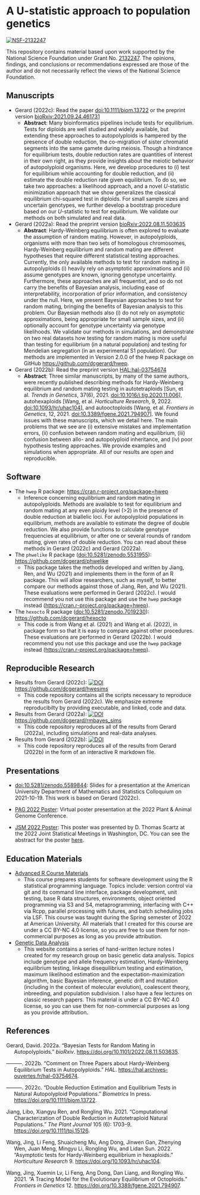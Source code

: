 
<!-- README.md is generated from README.Rmd. Please edit that file -->

# A U-statistic approach to population genetics

[![NSF-2132247](https://img.shields.io/badge/NSF-2132247-blue.svg)](https://nsf.gov/awardsearch/showAward?AWD_ID=2132247)

This repository contains material based upon work supported by the
National Science Foundation under Grant
No. [2132247](https://nsf.gov/awardsearch/showAward?AWD_ID=2132247). The
opinions, findings, and conclusions or recommendations expressed are
those of the author and do not necessarily reflect the views of the
National Science Foundation.

## Manuscripts

-   Gerard (2022c): Read the paper
    [doi:10.1111/biom.13722](https://doi.org/10.1111/biom.13722) or the
    preprint version
    [bioRxiv:2021.09.24.461731](https://doi.org/10.1101/2021.09.24.461731)
    -   **Abstract**: Many bioinformatics pipelines include tests for
        equilibrium. Tests for diploids are well studied and widely
        available, but extending these approaches to autopolyploids is
        hampered by the presence of double reduction, the co-migration
        of sister chromatid segments into the same gamete during
        meiosis. Though a hindrance for equilibrium tests, double
        reduction rates are quantities of interest in their own right,
        as they provide insights about the meiotic behavior of
        autopolyploid organisms. Here, we develop procedures to (i) test
        for equilibrium while accounting for double reduction, and (ii)
        estimate the double reduction rate given equilibrium. To do so,
        we take two approaches: a likelihood approach, and a novel
        *U*-statistic minimization approach that we show generalizes the
        classical equilibrium chi-squared test in diploids. For small
        sample sizes and uncertain genotypes, we further develop a
        bootstrap procedure based on our *U*-statistic to test for
        equilibrium. We validate our methods on both simulated and real
        data.
-   Gerard (2022a): Read the preprint version
    [bioRxiv:2022.08.11.503635](https://doi.org/10.1101/2022.08.11.503635)
    -   **Abstract**: Hardy-Weinberg equilibrium is often explored to
        evaluate the assumption of random mating. However, in
        autopolyploids, organisms with more than two sets of homologous
        chromosomes, Hardy-Weinberg equilibrium and random mating are
        different hypotheses that require different statistical testing
        approaches. Currently, the only available methods to test for
        random mating in autopolyploids (i) heavily rely on asymptotic
        approximations and (ii) assume genotypes are known, ignoring
        genotype uncertainty. Furthermore, these approaches are all
        frequentist, and so do not carry the benefits of Bayesian
        analysis, including ease of interpretability, incorporation of
        prior information, and consistency under the null. Here, we
        present Bayesian approaches to test for random mating, bringing
        the benefits of Bayesian analysis to this problem. Our Bayesian
        methods also (i) do not rely on asymptotic approximations, being
        appropriate for small sample sizes, and (ii) optionally account
        for genotype uncertainty via genotype likelihoods. We validate
        our methods in simulations, and demonstrate on two real datasets
        how testing for random mating is more useful than testing for
        equilibrium (in a natural population) and testing for Mendelian
        segregation (in an experimental S1 population). Our methods are
        implemented in Version 2.0.0 of the hwep R package on GitHub
        <https://github.com/dcgerard/hwep>.
-   Gerard (2022b): Read the preprint version
    [HAL:hal-03754674](https://hal.archives-ouvertes.fr/hal-03754674)
    -   **Abstract**: Three similar manuscripts, by many of the same
        authors, were recently published describing methods for
        Hardy-Weinberg equilibrium and random mating testing in
        autotetraploids \[Sun, et al. *Trends in Genetics*, 37(6), 2021.
        [doi:10.1016/j.tig.2020.11.006](https://doi.org/10.1016/j.tig.2020.11.006)\],
        autohexaploids \[Wang, et al. *Horticulture Research*, 9, 2022.
        [doi:10.1093/hr/uhac104](https://doi.org/10.1093/hr/uhac104)\],
        and autooctoploids \[Wang, et al. *Frontiers in Genetics*,
        12, 2021.
        [doi:10.3389/fgene.2021.794907](https://doi.org/10.3389/fgene.2021.794907)\].
        We found issues with these manuscripts, which we detail here.
        The main problems that we see are (i) extensive mistakes and
        implementation errors, (ii) confusion between random mating and
        equilibrium, (iii) confusion between allo- and autopolyploid
        inheritance, and (iv) poor hypothesis testing approaches. We
        provide examples and simulations when appropriate. All of our
        results are open and reproducible.

## Software

-   The `hwep` R package: <https://cran.r-project.org/package=hwep>
    -   Inference concerning equilibrium and random mating in
        autopolyploids. Methods are available to test for equilibrium
        and random mating at any even ploidy level (\>2) in the presence
        of double reduction at biallelic loci. For autopolyploid
        populations in equilibrium, methods are available to estimate
        the degree of double reduction. We also provide functions to
        calculate genotype frequencies at equilibrium, or after one or
        several rounds of random mating, given rates of double
        reduction. You can read about these methods in Gerard (2022c)
        and Gerard (2022a).
-   The `phwelike` R package
    ([doi:10.5281/zenodo.5531955](https://doi.org/10.5281/zenodo.5531955)):
    <https://github.com/dcgerard/phwelike>
    -   This package takes the methods developed and written by Jiang,
        Ren, and Wu (2021) and implements them in the form of an R
        package. This will allow researchers, such as myself, to better
        compare our methods against those of Jiang, Ren, and Wu (2021).
        These evaluations were performed in Gerard (2022c). I would
        recommend you not use this package and use the `hwep` package
        instead (<https://cran.r-project.org/package=hwep>).
-   The `hexocto` R package
    ([doi:10.5281/zenodo.7019230](https://doi.org/10.5281/zenodo.7019230)):
    <https://github.com/dcgerard/hexocto>
    -   This code is from Wang et al. (2021) and Wang et al. (2022), in
        package form so that it is easy to compare against other
        procedures. These evaluations are performed in Gerard (2022b). I
        would recommend you not use this package and use the `hwep`
        package instead (<https://cran.r-project.org/package=hwep>).

## Reproducible Research

-   Results from Gerard (2022c):
    [![DOI](https://zenodo.org/badge/DOI/10.5281/zenodo.5531872.svg)](https://doi.org/10.5281/zenodo.5531872)
    <https://github.com/dcgerard/hwesims>
    -   This code repository contains all the scripts necessary to
        reproduce the results from Gerard (2022c). We emphasize extreme
        reproducibilty by providing executable, and linked, code and
        data.
-   Results from Gerard (2022a):
    [![DOI](https://zenodo.org/badge/DOI/10.5281/zenodo.6993722.svg)](https://doi.org/10.5281/zenodo.6993722)
    <https://github.com/dcgerard/rmbayes_sims>
    -   This code repository reproduces all of the results from Gerard
        (2022a), including simulations and real-data analyses.
-   Results from Gerard (2022b):
    [![DOI](https://zenodo.org/badge/DOI/10.5281/zenodo.7019205.svg)](https://doi.org/10.5281/zenodo.7019205)
    -   This code repository reproduces all of the results from Gerard
        (2022b) in the form of an interactive R markdown file.

## Presentations

-   [doi:10.5281/zenodo.5589844](https://doi.org/10.5281/zenodo.5589844):
    Slides for a presentation at the American University Department of
    Mathematics and Statistics Colloquium on 2021-10-19. This work is
    based on Gerard (2022c).

-   [PAG 2022
    Poster](https://pag.confex.com/pag/xxix/meetingapp.cgi/Paper/43285):
    Virtual poster presentation at the 2022 Plant & Animal Genome
    Conference.

-   [JSM 2022 Poster](https://doi.org/10.5281/zenodo.6987179): This
    poster was presented by D. Thomas Scartz at the 2022 Joint
    Statistical Meetings in Washington, DC. You can see the abstract for
    the poster
    [here](https://ww2.amstat.org/meetings/jsm/2022/onlineprogram/AbstractDetails.cfm?abstractid=322319).

## Education Materials

-   [Advanced R Course Materials](https://dcgerard.github.io/advancedr/)
    -   This course prepares students for software development using the
        R statistical programming language. Topics include: version
        control via git and its command line interface, package
        development, unit testing, base R data structures, environments,
        object oriented programming via S3 and S4, metaprogramming,
        interfacing with C++ via Rcpp, parallel processing with futures,
        and batch scheduling jobs via LSF. This course was taught during
        the Spring semester of 2022 at American University. All
        materials that I created for this course are under a CC BY-NC
        4.0 license, so you are free to use them for non-commercial
        purposes as long as you provide attribution.
-   [Genetic Data Analysis](https://dcgerard.github.io/gda/)
    -   This website contains a series of hand-written lecture notes I
        created for my research group on basic genetic data analysis.
        Topics include genotype and allele frequency estimation,
        Hardy-Weinberg equilibrium testing, linkage disequilibrium
        testing and estimation, maximum likelihood estimation and the
        expectation-maximization algorithm, basic Bayesian inference,
        genetic drift and mutation (including in the context of
        molecular evolution), coalescent theory, inbreeding, and
        population subdivision. I also have a few lectures on classic
        research papers. This material is under a CC BY-NC 4.0 license,
        so you can use them for non-commercial purposes as long as you
        provide attribution.

## References

<div id="refs" class="references csl-bib-body hanging-indent">

<div id="ref-gerard2022bayesian" class="csl-entry">

Gerard, David. 2022a. “Bayesian Tests for Random Mating in
Autopolyploids.” *bioRxiv*. <https://doi.org/10.1101/2022.08.11.503635>.

</div>

<div id="ref-gerard2022comment" class="csl-entry">

———. 2022b. “Comment on Three Papers about Hardy-Weinberg Equilibrium
Tests in Autopolyploids.” *HAL*.
<https://hal.archives-ouvertes.fr/hal-03754674>.

</div>

<div id="ref-gerard2022double" class="csl-entry">

———. 2022c. “Double Reduction Estimation and Equilibrium Tests in
Natural Autopolyploid Populations.” *Biometrics* In press.
<https://doi.org/10.1111/biom.13722>.

</div>

<div id="ref-jiang2021computational" class="csl-entry">

Jiang, Libo, Xiangyu Ren, and Rongling Wu. 2021. “Computational
Characterization of Double Reduction in Autotetraploid Natural
Populations.” *The Plant Journal* 105 (6): 1703–9.
<https://doi.org/10.1111/tpj.15126>.

</div>

<div id="ref-wang2022asymptotic" class="csl-entry">

Wang, Jing, Li Feng, Shuaicheng Mu, Ang Dong, Jinwen Gan, Zhenying Wen,
Juan Meng, Mingyu Li, Rongling Wu, and Lidan Sun. 2022. “<span
class="nocase">Asymptotic tests for Hardy-Weinberg equilibrium in
hexaploids</span>.” *Horticulture Research* 9.
<https://doi.org/10.1093/hr/uhac104>.

</div>

<div id="ref-wang2021tracing" class="csl-entry">

Wang, Jing, Xuemin Lv, Li Feng, Ang Dong, Dan Liang, and Rongling Wu.
2021. “A Tracing Model for the Evolutionary Equilibrium of Octoploids.”
*Frontiers in Genetics* 12. <https://doi.org/10.3389/fgene.2021.794907>.

</div>

</div>
